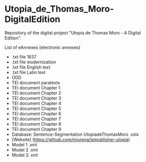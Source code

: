 # Utopia_de_Thomas_Moro-DigitalEdition
Repository of the digital project "Utopia de Thomas Moro - A Digital Edition". 

List of eAnnexes (electronic annexes)

-	.txt file 1637
-	.txt file modernization
-	.txt file English text
-	.txt file Latin text
-	ODD
-	TEI document paratexts
-	TEI document Chapter 1
-	TEI document Chapter 2
-	TEI document Chapter 3
-	TEI document Chapter 4
-	TEI document Chapter 5
-	TEI document Chapter 6
-	TEI document Chapter 7
-	TEI document Chapter 8
-	TEI document Chapter 9
-	Database: Sentence-Segmentation UtopiadeThomasMoro .xslx
-	[Website] (https://github.com/miurena/teipublisher-utopia)
-	Model 1 .xml
-	Model 2 .xml
-	Model 3. xml 
